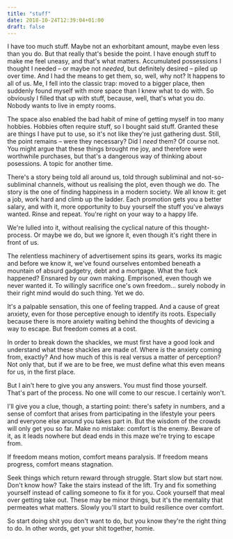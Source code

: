 ```yaml
---
title: "stuff"
date: 2018-10-24T12:39:04+01:00
draft: false
---
```


I have too much stuff. Maybe not an exhorbitant amount, maybe even less than you do. But that really that's beside the point. I have enough stuff to make me feel uneasy, and that's what matters. Accumulated possessions I thought I needed – or maybe not _needed_, but definitely desired – piled up over time. And I had the means to get them, so, well, why not? It happens to all of us. Me, I fell into the classic trap: moved to a bigger place, then suddenly found myself with more space than I knew what to do with. So obviously I filled that up with stuff, because, well, that's what you do. Nobody wants to live in empty rooms.

The space also enabled the bad habit of mine of getting myself in too many hobbies. Hobbies often require stuff, so I bought said stuff. Granted these are things I have put to use, so it's not like they're just gathering dust. Still, the point remains – were they necessary? Did I _need_ them? Of course not. You might argue that these things brought me joy, and therefore were worthwhile purchases, but that's a dangerous way of thinking about posessions. A topic for another time.

There's a story being told all around us, told through subliminal and not-so-subliminal channels, without us realising the plot, even though we do. The story is the one of finding happiness in a modern society. We all know it: get a job, work hard and climb up the ladder. Each promotion gets you a better salary, and with it, more opportunity to buy yourself the stuff you've always wanted. Rinse and repeat. You're right on your way to a happy life.

We're lulled into it, without realising the cyclical nature of this thought-process. Or maybe we do, but we ignore it, even though it's right there in front of us.

The relentless machinery of advertisement spins its gears, works its magic and before we know it, we've found ourselves entombed beneath a mountain of absurd gadgetry, debt and a mortgage. What the fuck happened? Ensnared by our own making. Emprisoned, even though we never wanted it. To willingly sacrifice one's own freedom... surely nobody in their right mind would do such thing. Yet we do.

It's a palpable sensation, this one of feeling trapped. And a cause of great anxiety, even for those perceptive enough to identify its roots. Especially because there is more anxiety waiting behind the thoughts of devicing a way to escape. But freedom comes at a cost.

In order to break down the shackles, we must first have a good look and understand what these shackles are made of. Where _is_ the anxiety coming from, exactly? And how much of this is real versus a matter of perception? Not only that, but if we are to be free, we must define what this even means for us, in the first place.

But I ain't here to give you any answers. You must find those yourself. That's part of the process. No one will come to our rescue. I certainly won't.

I'll give you a clue, though, a starting point: there's safety in numbers, and a sense of comfort that arises from participating in the lifestyle your peers and everyone else around you takes part in. But the wisdom of the crowds will only get you so far. Make no mistake: comfort is the enemy. Beware of it, as it leads nowhere but dead ends in this maze we're trying to escape from.

If freedom means motion, comfort means paralysis. If freedom means progress, comfort means stagnation.

Seek things which return reward through struggle. Start slow but start now. Don't know how? Take the stairs instead of the lift. Try and fix something yourself instead of calling someone to fix it for you. Cook yourself that meal over getting take out. These may be minor things, but it's the mentality that permeates what matters. Slowly you'll start to build resilience over comfort.

So start doing shit you don't want to do, but you know they're the right thing to do.  In other words, get your shit together, homie.
